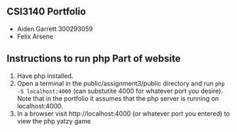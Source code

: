 ## CSI3140 Portfolio 
- Aiden Garrett 300293059
- Felix Arsene

## Instructions to run php Part of website
1. Have php installed.
2. Open a terminal in the public/assignment3/public directory and run `php -S localhost:4000` (can substutite 4000 for whatever port you desire). Note that in the portfolio it assumes that the php server is running on localhost:4000.
3. In a browser visit http://localhost:4000 (or whatever port you entered) to view the php yatzy game